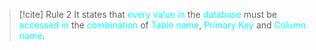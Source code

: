 >[!cite] Rule 2
>It states that <span style="color:#00ffff">every value in</span> the <span style="color:#00ffff">database</span> must be <span style="color:#00ffff">accessed in</span> the <span style="color:#00ffff">combination</span> of <span style="color:#00ffff">Table name</span>, <span style="color:#00ffff">Primary Key</span> and <span style="color:#00ffff">Column name</span>.
